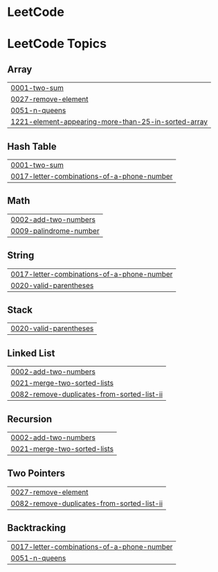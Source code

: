 # LeetCode
<!---LeetCode Topics Start-->
# LeetCode Topics
## Array
|  |
| ------- |
| [0001-two-sum](https://github.com/deekshith15kumar/LeetCode/tree/master/0001-two-sum) |
| [0027-remove-element](https://github.com/deekshith15kumar/LeetCode/tree/master/0027-remove-element) |
| [0051-n-queens](https://github.com/deekshith15kumar/LeetCode/tree/master/0051-n-queens) |
| [1221-element-appearing-more-than-25-in-sorted-array](https://github.com/deekshith15kumar/LeetCode/tree/master/1221-element-appearing-more-than-25-in-sorted-array) |
## Hash Table
|  |
| ------- |
| [0001-two-sum](https://github.com/deekshith15kumar/LeetCode/tree/master/0001-two-sum) |
| [0017-letter-combinations-of-a-phone-number](https://github.com/deekshith15kumar/LeetCode/tree/master/0017-letter-combinations-of-a-phone-number) |
## Math
|  |
| ------- |
| [0002-add-two-numbers](https://github.com/deekshith15kumar/LeetCode/tree/master/0002-add-two-numbers) |
| [0009-palindrome-number](https://github.com/deekshith15kumar/LeetCode/tree/master/0009-palindrome-number) |
## String
|  |
| ------- |
| [0017-letter-combinations-of-a-phone-number](https://github.com/deekshith15kumar/LeetCode/tree/master/0017-letter-combinations-of-a-phone-number) |
| [0020-valid-parentheses](https://github.com/deekshith15kumar/LeetCode/tree/master/0020-valid-parentheses) |
## Stack
|  |
| ------- |
| [0020-valid-parentheses](https://github.com/deekshith15kumar/LeetCode/tree/master/0020-valid-parentheses) |
## Linked List
|  |
| ------- |
| [0002-add-two-numbers](https://github.com/deekshith15kumar/LeetCode/tree/master/0002-add-two-numbers) |
| [0021-merge-two-sorted-lists](https://github.com/deekshith15kumar/LeetCode/tree/master/0021-merge-two-sorted-lists) |
| [0082-remove-duplicates-from-sorted-list-ii](https://github.com/deekshith15kumar/LeetCode/tree/master/0082-remove-duplicates-from-sorted-list-ii) |
## Recursion
|  |
| ------- |
| [0002-add-two-numbers](https://github.com/deekshith15kumar/LeetCode/tree/master/0002-add-two-numbers) |
| [0021-merge-two-sorted-lists](https://github.com/deekshith15kumar/LeetCode/tree/master/0021-merge-two-sorted-lists) |
## Two Pointers
|  |
| ------- |
| [0027-remove-element](https://github.com/deekshith15kumar/LeetCode/tree/master/0027-remove-element) |
| [0082-remove-duplicates-from-sorted-list-ii](https://github.com/deekshith15kumar/LeetCode/tree/master/0082-remove-duplicates-from-sorted-list-ii) |
## Backtracking
|  |
| ------- |
| [0017-letter-combinations-of-a-phone-number](https://github.com/deekshith15kumar/LeetCode/tree/master/0017-letter-combinations-of-a-phone-number) |
| [0051-n-queens](https://github.com/deekshith15kumar/LeetCode/tree/master/0051-n-queens) |
<!---LeetCode Topics End-->